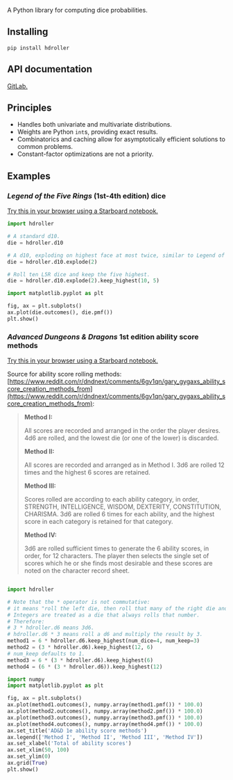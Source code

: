 A Python library for computing dice probabilities.

## Installing

```
pip install hdroller
```

## API documentation

[GitLab.](https://highdiceroller.gitlab.io/hdroller/apidoc/hdroller.html)

## Principles

* Handles both univariate and multivariate distributions.
* Weights are Python `int`s, providing exact results.
* Combinatorics and caching allow for asymptotically efficient solutions to common problems.
* Constant-factor optimizations are not a priority.

## Examples

### *Legend of the Five Rings* (1st-4th edition) dice

[Try this in your browser using a Starboard notebook.](https://starboard.gg/nb/nfmQTSp)

```python
import hdroller

# A standard d10.
die = hdroller.d10

# A d10, exploding on highest face at most twice, similar to Legend of the Five Rings.
die = hdroller.d10.explode(2)

# Roll ten L5R dice and keep the five highest.
die = hdroller.d10.explode(2).keep_highest(10, 5)

import matplotlib.pyplot as plt

fig, ax = plt.subplots()
ax.plot(die.outcomes(), die.pmf())
plt.show()
```

### *Advanced Dungeons & Dragons* 1st edition ability score methods

[Try this in your browser using a Starboard notebook.](https://starboard.gg/nb/nSMJ7hH)

Source for ability score rolling methods: [https://www.reddit.com/r/dndnext/comments/6gv1qn/gary_gygaxs_ability_score_creation_methods_from](https://www.reddit.com/r/dndnext/comments/6gv1qn/gary_gygaxs_ability_score_creation_methods_from):

> **Method I:**
>
> All scores are recorded and arranged in the order the player desires. 4d6 are rolled, and the lowest die (or one of the lower) is discarded.
>
> **Method II:**
>
> All scores are recorded and arranged as in Method I. 3d6 are rolled 12 times and the highest 6 scores are retained.
>
> **Method III:**
>
> Scores rolled are according to each ability category, in order, STRENGTH, INTELLIGENCE, WISDOM, DEXTERITY, CONSTITUTION, CHARISMA. 3d6 are rolled 6 times for each ability, and the highest score in each category is retained for that category.
>
> **Method IV:**
>
> 3d6 are rolled sufficient times to generate the 6 ability scores, in order, for 12 characters. The player then selects the single set of scores which he or she finds most desirable and these scores are noted on the character record sheet.

```python

import hdroller

# Note that the * operator is not commutative:
# it means "roll the left die, then roll that many of the right die and sum".
# Integers are treated as a die that always rolls that number.
# Therefore:
# 3 * hdroller.d6 means 3d6.
# hdroller.d6 * 3 means roll a d6 and multiply the result by 3.
method1 = 6 * hdroller.d6.keep_highest(num_dice=4, num_keep=3)
method2 = (3 * hdroller.d6).keep_highest(12, 6)
# num_keep defaults to 1.
method3 = 6 * (3 * hdroller.d6).keep_highest(6)
method4 = (6 * (3 * hdroller.d6)).keep_highest(12)

import numpy
import matplotlib.pyplot as plt

fig, ax = plt.subplots()
ax.plot(method1.outcomes(), numpy.array(method1.pmf()) * 100.0)
ax.plot(method2.outcomes(), numpy.array(method2.pmf()) * 100.0)
ax.plot(method3.outcomes(), numpy.array(method3.pmf()) * 100.0)
ax.plot(method4.outcomes(), numpy.array(method4.pmf()) * 100.0)
ax.set_title('AD&D 1e ability score methods')
ax.legend(['Method I', 'Method II', 'Method III', 'Method IV'])
ax.set_xlabel('Total of ability scores')
ax.set_xlim(50, 100)
ax.set_ylim(0)
ax.grid(True)
plt.show()
```
